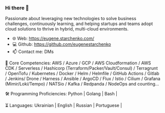 ### Hi there 👋

Passionate about leveraging new technologies to solve business challenges, continuously learning, and helping startups and teams adopt cloud solutions to thrive in hybrid, multi-cloud environments.

- 🌐 Web: https://eugene.starchenko.com/
- 💻 Github: https://github.com/eugenestarchenko
- 📫 Contact me: DMs 

🤹 Core Competencies: 
AWS / Azure / GCP /
AWS Cloudformation / AWS CDK / Serverless /
Hashicorp (Terraform/Packer/Vault/Consul) / Terragrunt / OpenTofu /
Kubernetes / Docker / Helm / Helmfile /
GitHub Actions / Gitlab / Jenkins/ Drone / Harness /
Ansible / ArgoCD / Flux /
Istio / Cilium /
Grafana (Mimir/Loki/Tempo) /
NATSio / Kafka / Redpanda /
NodeOps and counting...

🛠️ Programming Proficiencies:
Python |
Golang |
Bash |

⏳ Languages:
Ukrainian |
English |
Russian |
Portuguese |
